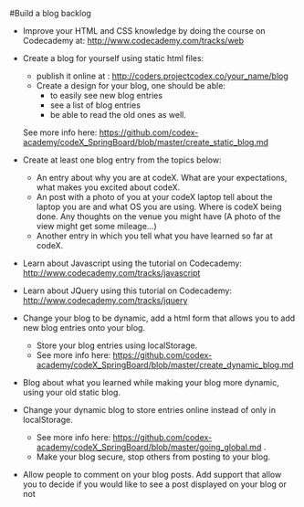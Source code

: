 #Build a blog backlog

* Improve your HTML and CSS knowledge by doing the course on Codecademy at:
	http://www.codecademy.com/tracks/web

* Create a blog for yourself using static html files:
	* publish it online at : http://coders.projectcodex.co/your_name/blog
	* Create a design for your blog, one should be able:
		* to easily see new blog entries
		* see a list of blog entries
		* be able to read the old ones as well. 

	See more info here: 
		https://github.com/codex-academy/codeX_SpringBoard/blob/master/create_static_blog.md

* Create at least one blog entry from the topics below:
	* An entry about why you are at codeX. What are your expectations, what makes you excited about codeX.
	* An post with a photo of you at your codeX laptop tell about the laptop you are and what OS you are using. Where is codeX being done. Any thoughts on the venue you might have (A photo of the view might get some mileage...)
	* Another entry in which you tell what you have learned so far at codeX. 	

* Learn about Javascript using the tutorial on Codecademy: 
	http://www.codecademy.com/tracks/javascript

* Learn about JQuery using this tutorial on Codecademy: http://www.codecademy.com/tracks/jquery

* Change your blog to be dynamic, add a html form that allows you to add new blog entries onto your blog. 
	* Store your blog entries using localStorage. 
	* See more info here: https://github.com/codex-academy/codeX_SpringBoard/blob/master/create_dynamic_blog.md

* Blog about what you learned while making your blog more dynamic, using your old static blog.

* Change your dynamic blog to store entries online instead of only in localStorage. 
	* See more info here: https://github.com/codex-academy/codeX_SpringBoard/blob/master/going_global.md . 
	* Make your blog secure, stop others from posting to your blog.

* Allow people to comment on your blog posts. Add support that allow you to decide if you would like to see a post displayed on your blog or not
